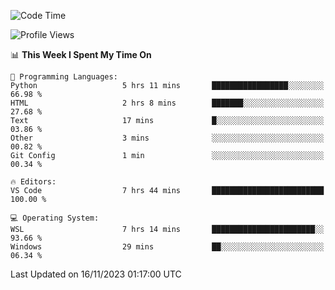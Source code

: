 <!--START_SECTION:waka-->
![Code Time](http://img.shields.io/badge/Code%20Time-386%20hrs%2051%20mins-blue)

![Profile Views](http://img.shields.io/badge/Profile%20Views-5-blue)

📊 **This Week I Spent My Time On** 

```text
💬 Programming Languages: 
Python                   5 hrs 11 mins       █████████████████░░░░░░░░   66.98 % 
HTML                     2 hrs 8 mins        ███████░░░░░░░░░░░░░░░░░░   27.68 % 
Text                     17 mins             █░░░░░░░░░░░░░░░░░░░░░░░░   03.86 % 
Other                    3 mins              ░░░░░░░░░░░░░░░░░░░░░░░░░   00.82 % 
Git Config               1 min               ░░░░░░░░░░░░░░░░░░░░░░░░░   00.34 % 

🔥 Editors: 
VS Code                  7 hrs 44 mins       █████████████████████████   100.00 % 

💻 Operating System: 
WSL                      7 hrs 14 mins       ███████████████████████░░   93.66 % 
Windows                  29 mins             ██░░░░░░░░░░░░░░░░░░░░░░░   06.34 % 
```


 Last Updated on 16/11/2023 01:17:00 UTC
<!--END_SECTION:waka-->
